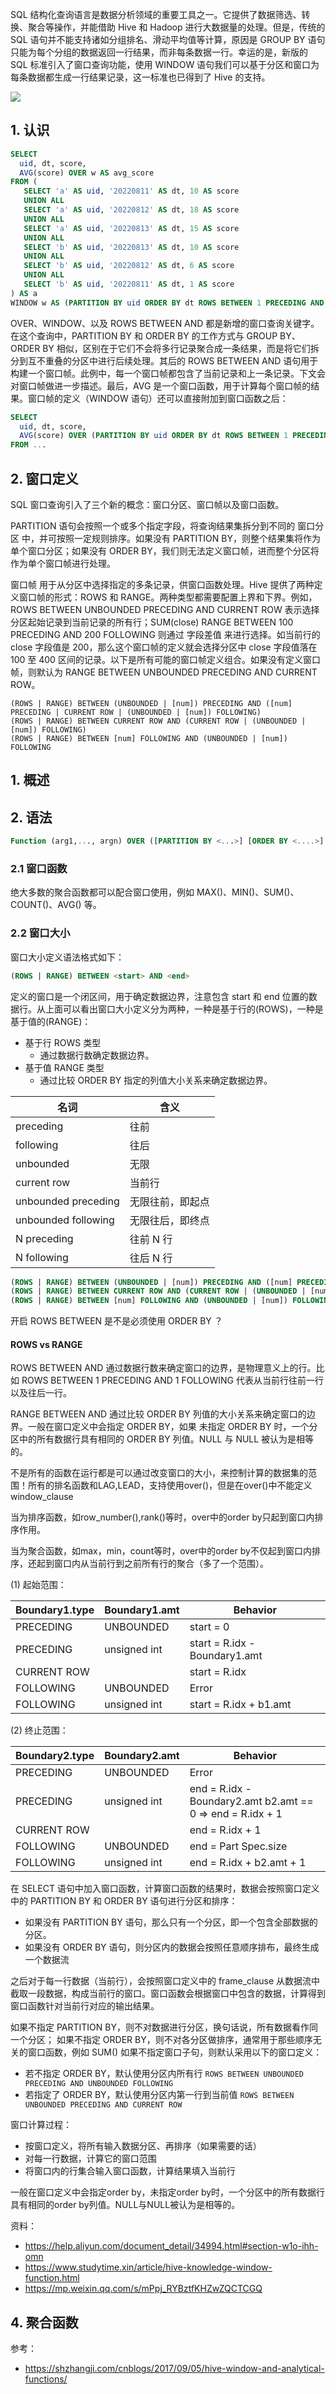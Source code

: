 SQL 结构化查询语言是数据分析领域的重要工具之一。它提供了数据筛选、转换、聚合等操作，并能借助 Hive 和 Hadoop 进行大数据量的处理。但是，传统的 SQL 语句并不能支持诸如分组排名、滑动平均值等计算，原因是 GROUP BY 语句只能为每个分组的数据返回一行结果，而非每条数据一行。幸运的是，新版的 SQL 标准引入了窗口查询功能，使用 WINDOW 语句我们可以基于分区和窗口为每条数据都生成一行结果记录，这一标准也已得到了 Hive 的支持。

![](https://shzhangji.com/cnblogs/images/hive-window/window-stock.png)

## 1. 认识




```sql
SELECT
  uid, dt, score,
  AVG(score) OVER w AS avg_score
FROM (
   SELECT 'a' AS uid, '20220811' AS dt, 10 AS score
   UNION ALL
   SELECT 'a' AS uid, '20220812' AS dt, 18 AS score
   UNION ALL
   SELECT 'a' AS uid, '20220813' AS dt, 15 AS score
   UNION ALL
   SELECT 'b' AS uid, '20220813' AS dt, 10 AS score
   UNION ALL
   SELECT 'b' AS uid, '20220812' AS dt, 6 AS score
   UNION ALL
   SELECT 'b' AS uid, '20220811' AS dt, 1 AS score
) AS a
WINDOW w AS (PARTITION BY uid ORDER BY dt ROWS BETWEEN 1 PRECEDING AND CURRENT ROW);
```
OVER、WINDOW、以及 ROWS BETWEEN AND 都是新增的窗口查询关键字。在这个查询中，PARTITION BY 和 ORDER BY 的工作方式与 GROUP BY、ORDER BY 相似，区别在于它们不会将多行记录聚合成一条结果，而是将它们拆分到互不重叠的分区中进行后续处理。其后的 ROWS BETWEEN AND 语句用于构建一个窗口帧。此例中，每一个窗口帧都包含了当前记录和上一条记录。下文会对窗口帧做进一步描述。最后，AVG 是一个窗口函数，用于计算每个窗口帧的结果。窗口帧的定义（WINDOW 语句）还可以直接附加到窗口函数之后：
```sql
SELECT
  uid, dt, score,
  AVG(score) OVER (PARTITION BY uid ORDER BY dt ROWS BETWEEN 1 PRECEDING AND CURRENT ROW) AS avg_score
FROM ...
```

## 2. 窗口定义

SQL 窗口查询引入了三个新的概念：窗口分区、窗口帧以及窗口函数。

PARTITION 语句会按照一个或多个指定字段，将查询结果集拆分到不同的 窗口分区 中，并可按照一定规则排序。如果没有 PARTITION BY，则整个结果集将作为单个窗口分区；如果没有 ORDER BY，我们则无法定义窗口帧，进而整个分区将作为单个窗口帧进行处理。

窗口帧 用于从分区中选择指定的多条记录，供窗口函数处理。Hive 提供了两种定义窗口帧的形式：ROWS 和 RANGE。两种类型都需要配置上界和下界。例如，ROWS BETWEEN UNBOUNDED PRECEDING AND CURRENT ROW 表示选择分区起始记录到当前记录的所有行；SUM(close) RANGE BETWEEN 100 PRECEDING AND 200 FOLLOWING 则通过 字段差值 来进行选择。如当前行的 close 字段值是 200，那么这个窗口帧的定义就会选择分区中 close 字段值落在 100 至 400 区间的记录。以下是所有可能的窗口帧定义组合。如果没有定义窗口帧，则默认为 RANGE BETWEEN UNBOUNDED PRECEDING AND CURRENT ROW。

```
(ROWS | RANGE) BETWEEN (UNBOUNDED | [num]) PRECEDING AND ([num] PRECEDING | CURRENT ROW | (UNBOUNDED | [num]) FOLLOWING)
(ROWS | RANGE) BETWEEN CURRENT ROW AND (CURRENT ROW | (UNBOUNDED | [num]) FOLLOWING)
(ROWS | RANGE) BETWEEN [num] FOLLOWING AND (UNBOUNDED | [num]) FOLLOWING
```


## 1. 概述



## 2. 语法

```sql
Function (arg1,..., argn) OVER ([PARTITION BY <...>] [ORDER BY <....>] [<window_expression>])
```

### 2.1 窗口函数

绝大多数的聚合函数都可以配合窗口使用，例如 MAX()、MIN()、SUM()、COUNT()、AVG() 等。

### 2.2 窗口大小

窗口大小定义语法格式如下：
```sql
(ROWS | RANGE) BETWEEN <start> AND <end>
```

定义的窗口是一个闭区间，用于确定数据边界，注意包含 start 和 end 位置的数据行。从上面可以看出窗口大小定义分为两种，一种是基于行的(ROWS)，一种是基于值的(RANGE)：
- 基于行 ROWS 类型
  - 通过数据行数确定数据边界。
- 基于值 RANGE 类型
  - 通过比较 ORDER BY 指定的列值大小关系来确定数据边界。


| 名词 | 含义 |
| -------- | -------- |
| preceding     | 往前     |
| following     | 往后     |
| unbounded     | 无限     |
| current row     | 当前行     |
| unbounded preceding     | 无限往前，即起点     |
| unbounded following     | 无限往后，即终点     |
| N preceding     | 往前 N 行     |
| N following     | 往后 N 行     |



```sql
(ROWS | RANGE) BETWEEN (UNBOUNDED | [num]) PRECEDING AND ([num] PRECEDING | CURRENT ROW | (UNBOUNDED | [num]) FOLLOWING)
(ROWS | RANGE) BETWEEN CURRENT ROW AND (CURRENT ROW | (UNBOUNDED | [num]) FOLLOWING)
(ROWS | RANGE) BETWEEN [num] FOLLOWING AND (UNBOUNDED | [num]) FOLLOWING
```



开启 ROWS BETWEEN 是不是必须使用 ORDER BY ？


#### ROWS vs RANGE

ROWS BETWEEN AND 通过数据行数来确定窗口的边界，是物理意义上的行。比如 ROWS BETWEEN 1 PRECEDING AND 1 FOLLOWING 代表从当前行往前一行以及往后一行。

RANGE BETWEEN AND 通过比较 ORDER BY 列值的大小关系来确定窗口的边界。一般在窗口定义中会指定 ORDER BY，如果 未指定 ORDER BY 时，一个分区中的所有数据行具有相同的 ORDER BY 列值。NULL 与 NULL 被认为是相等的。


不是所有的函数在运行都是可以通过改变窗口的大小，来控制计算的数据集的范围！所有的排名函数和LAG,LEAD，支持使用over()，但是在over()中不能定义 window_clause


当为排序函数，如row_number(),rank()等时，over中的order by只起到窗口内排序作用。

当为聚合函数，如max，min，count等时，over中的order by不仅起到窗口内排序，还起到窗口内从当前行到之前所有行的聚合（多了一个范围）。



(1) 起始范围：

| Boundary1.type |  Boundary1.amt | Behavior |
| -------- | -------- | -------- |
| PRECEDING     | UNBOUNDED     | start = 0     |
| PRECEDING     | unsigned int  | start = R.idx - Boundary1.amt |
| CURRENT ROW   |               | start = R.idx |
| FOLLOWING     | UNBOUNDED     | Error |
| FOLLOWING     | unsigned int  | start = R.idx + b1.amt |

(2) 终止范围：

| Boundary2.type | Boundary2.amt | Behavior |
| -------- | -------- | -------- |
| PRECEDING | UNBOUNDED | Error |
| PRECEDING | unsigned int | end = R.idx - Boundary2.amt b2.amt == 0 => end = R.idx + 1 |
| CURRENT ROW | | end = R.idx + 1 |
| FOLLOWING | UNBOUNDED | end = Part Spec.size |
| FOLLOWING | unsigned int | end = R.idx + b2.amt + 1 |





在 SELECT 语句中加入窗口函数，计算窗口函数的结果时，数据会按照窗口定义中的 PARTITION BY 和 ORDER BY 语句进行分区和排序：
- 如果没有 PARTITION BY 语句，那么只有一个分区，即一个包含全部数据的分区。
- 如果没有 ORDER BY 语句，则分区内的数据会按照任意顺序排布，最终生成一个数据流

之后对于每一行数据（当前行），会按照窗口定义中的 frame_clause 从数据流中截取一段数据，构成当前行的窗口。窗口函数会根据窗口中包含的数据，计算得到窗口函数针对当前行对应的输出结果。





如果不指定 PARTITION BY，则不对数据进行分区，换句话说，所有数据看作同一个分区；
如果不指定 ORDER BY，则不对各分区做排序，通常用于那些顺序无关的窗口函数，例如 SUM()
如果不指定窗口子句，则默认采用以下的窗口定义：
- 若不指定 ORDER BY，默认使用分区内所有行 `ROWS BETWEEN UNBOUNDED PRECEDING AND UNBOUNDED FOLLOWING`
- 若指定了 ORDER BY，默认使用分区内第一行到当前值 `ROWS BETWEEN UNBOUNDED PRECEDING AND CURRENT ROW`

窗口计算过程：
- 按窗口定义，将所有输入数据分区、再排序（如果需要的话）
- 对每一行数据，计算它的窗口范围
- 将窗口内的行集合输入窗口函数，计算结果填入当前行


一般在窗口定义中会指定order by，未指定order by时，一个分区中的所有数据行具有相同的order by列值。NULL与NULL被认为是相等的。


资料：
- https://help.aliyun.com/document_detail/34994.html#section-w1o-ihh-omn
- https://www.studytime.xin/article/hive-knowledge-window-function.html
- https://mp.weixin.qq.com/s/mPpj_RYBztfKHZwZQCTCGQ

## 4. 聚合函数


参考：
- https://shzhangji.com/cnblogs/2017/09/05/hive-window-and-analytical-functions/
